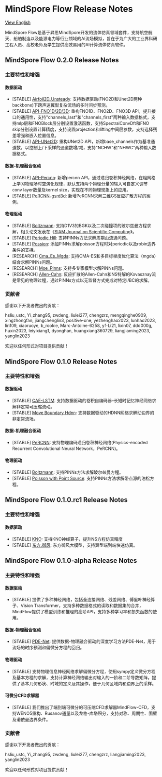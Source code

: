 # MindSpore Flow Release Notes

[View English](./RELEASE.md)

MindSpore Flow是基于昇思MindSpore开发的流体仿真领域套件，支持航空航天、船舶制造以及能源电力等行业领域的AI流场模拟，旨在于为广大的工业界科研工程人员、高校老师及学生提供高效易用的AI计算流体仿真软件。

## MindSpore Flow 0.2.0 Release Notes

### 主要特性和增强

#### 数据驱动

- [STABLE] [Airfoil2D_Unsteady](https://gitee.com/mindspore/mindscience/tree/master/MindFlow/applications/data_driven/airfoil/2D_unsteady): 支持数据驱动(FNO2D和Unet2D两种backbone)下跨声速翼型复杂流场的多时间步预测。
- [STABLE] [API-FNO1D/2D/3D](https://gitee.com/mindspore/mindscience/blob/master/MindFlow/mindflow/cell/neural_operators/fno.py): 重构FNO1D、FNO2D、FNO3D API，提升接口的通用性，支持"channels_last"和"channels_first"两种输入数据格式，支持mlp层和FNOBlock层分别设置激活函数，支持SpectralConvDft和FNO skip分别设置计算精度，支持设置projection和lifting中间层参数，支持选择残差增强和嵌入位置信息。
- [STABLE] [API-UNet2D](https://gitee.com/mindspore/mindscience/blob/master/MindFlow/mindflow/cell/unet2d.py): 重构UNet2D API，新增base_channels作为基准通道数，以控制上/下采样的通道数增/减，支持"NCHW"和"NHWC"两种输入数据格式。

#### 数据-机理融合驱动

- [STABLE] [API-Percnn](https://gitee.com/mindspore/mindscience/blob/master/MindFlow/mindflow/cell/neural_operators/percnn.py): 新增percnn API，通过递归卷积神经网络，在粗网格上学习物理场时空演化规律，默认支持两个物理分量的输入可自定义调节conv layer数量及kernel size，实现在不同物理现象上的应用。
- [STABLE] [PeRCNN-gsrd3d](https://gitee.com/mindspore/mindscience/tree/master/MindFlow/applications/data_mechanism_fusion/percnn/gsrd_3d): 新增PeRCNN求解三维GS反应扩散方程的案例。

#### 物理驱动

- [STABLE] [Boltzmann](https://gitee.com/mindspore/mindscience/tree/master/MindFlow/applications/physics_driven/boltzmann): 支持D1V3的BGK以及二次碰撞项的玻尔兹曼方程求解，相关论文发表在《[SIAM Journal on Scientific Computing](https://www.siam.org/publications/journals/siam-journal-on-scientific-computing-sisc)》。
- [STABLE] [Periodic Hill](https://gitee.com/mindspore/mindscience/tree/master/MindFlow/applications/physics_driven/navier_stokes/periodic_hill): 支持PINNs方法求解周期山流通问题。
- [STABLE] [Possion](https://gitee.com/mindspore/mindscience/tree/master/MindFlow/applications/physics_driven/poisson/continuous): 添加PINNs求解poisson方程时对periodic以及robin边界条件的支持。
- [RESEARCH] [Cma_Es_Mgda](https://gitee.com/mindspore/mindscience/tree/master/MindFlow/applications/research/cma_es_mgda): 支持CMA-ES和多目标梯度优化算法（mgda）结合求解PINNs问题。
- [RESEARCH] [Moe_Pinns](https://gitee.com/mindspore/mindscience/tree/master/MindFlow/applications/research/moe_pinns): 支持多专家模型求解PINNs问题。
- [RESEARCH] [Allen-Cahn](https://gitee.com/mindspore/mindscience/tree/master/MindFlow/applications/research/allen_cahn): 反应扩散的Allen-Cahn和NS特解的Kovasznay流是常见的物理过程，通过PINNs方式以无监督方式完成对特定I/BC的求解。

### 贡献者

感谢以下开发者做出的贡献：

hsliu_ustc, Yi_zhang95, zwdeng, liulei277, chengzrz, mengqinghe0909, xingzhongfan, jiangchenglin3, positive-one, yezhenghao2023, lunhao2023, lin109, xiaoruoye, b_rookie, Marc-Antoine-6258, yf-Li21, lixin07, ddd000g, huxin2023, leiyixiang1, dyonghan, huangxiang360729, liangjiaming2023, yanglin2023

欢迎以任何形式对项目提供贡献！

## MindSpore Flow 0.1.0 Release Notes

### 主要特性和增强

#### 数据驱动

- [STABLE] [CAE-LSTM](https://gitee.com/mindspore/mindscience/tree/master/MindFlow/applications/research/cae_lstm): 支持数据驱动的卷积自编码器–长短时记忆神经网络求解非定常可压缩流动。
- [STABLE] [Move Boundary Hdnn](https://gitee.com/mindspore/mindscience/tree/master/MindFlow/applications/research/move_boundary_hdnn): 支持数据驱动的HDNN网络求解动边界的非定常流场。

#### 数据-机理融合驱动

- [STABLE] [PeRCNN](https://gitee.com/mindspore/mindscience/tree/master/MindFlow/applications/data_mechanism_fusion/percnn): 支持物理编码递归卷积神经网络(Physics-encoded Recurrent Convolutional Neural Network，PeRCNN)。

#### 物理驱动

- [STABLE] [Boltzmann](https://gitee.com/mindspore/mindscience/tree/master/MindFlow/applications/physics_driven/boltzmann): 支持PINNs方法求解玻尔兹曼方程。
- [STABLE] [Poisson with Point Source](https://gitee.com/mindspore/mindscience/tree/master/MindFlow/applications/physics_driven/poisson/point_source): 支持PINNs方法求解带点源的泊松方程。

## MindSpore Flow 0.1.0.rc1 Release Notes

### 主要特性和增强

#### 数据驱动

- [STABLE] [KNO](https://gitee.com/mindspore/mindscience/tree/master/MindFlow/applications/data_driven/navier_stokes/kno2d): 支持KNO神经算子，提升NS方程仿真精度
- [STABLE] [东方.御风](https://gitee.com/mindspore/mindscience/tree/master/MindFlow/applications/data_driven/airfoil/2D_steady): 东方御风大模型，支持翼型端到端快速仿真。

## MindSpore Flow 0.1.0-alpha Release Notes

### 主要特性和增强

#### 数据驱动

- [STABLE] 提供了多种神经网络，包括全连接网络、残差网络、傅里叶神经算子、Vision Transformer，支持多种数据格式的读取和数据集的合并，MindFlow提供了模型训练和推理的高阶API，支持多种学习率和损失函数的使用。

#### 数据-物理融合驱动

- [STABLE] [PDE-Net](https://gitee.com/mindspore/mindscience/tree/master/MindFlow/applications/data_mechanism_fusion/pde_net): 提供数据-物理融合驱动的深度学习方法PDE-Net，用于流场的时序预测和偏微分方程的回归。

#### 物理驱动

- [STABLE] 支持物理信息神经网络求解偏微分方程，使用sympy定义微分方程及基本方程的求解，支持计算神经网络输出对输入的一阶和二阶导数矩阵，提供了基本几何形状、时域的定义及其操作，便于几何区域内和边界上的采样。

#### 可微分CFD求解器

- [STABLE] 我们推出了端到端可微分的可压缩CFD求解器MindFlow-CFD，支持WENO5重构、Rusanov通量以及龙格-库塔积分，支持对称、周期性、固壁及诺依曼边界条件。

### 贡献者

感谢以下开发者做出的贡献：

hsliu_ustc, Yi_zhang95, zwdeng, liulei277, chengzrz, liangjiaming2023, yanglin2023

欢迎以任何形式对项目提供贡献！